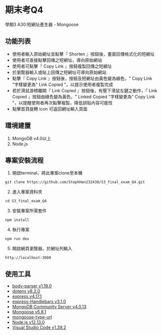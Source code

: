 # 期末考Q4

學期3 A30:短網址產生器 - Mongoose

## 功能列表

- 使用者輸入原始網址並點擊『 Shorten 』按鈕後，畫面回傳格式化的短網址
- 使用者可直接點擊回傳之短網址，導向原始網站
- 使用者可點擊『 Copy Link 』按鈕複製回傳之短網址
- 於瀏覽器輸入或貼上回傳之短網址可導向原始網站
- 點擊『 Copy Link 』按鈕後，按鈕及短網址由黃色變為綠色，" Copy Link "字樣變更為" Link Copied "，以提示使用者複製完成
- 若於滑鼠游標離開『 Link Copied 』按鈕後，有壓下滑鼠左鍵之動作，『 Link Copied 』按鈕由綠色變為黃色，" Linked Copied "字樣變更為" Copy Link "，以提醒使用者再次點擊複製，降低誤貼內容可能性
- 點擊首頁旋轉 icon 可返回網址輸入頁面

## 環境建置
1. MongoDB v4.0以上
2. Node.js

## 專案安裝流程
1. 開啟terminal，將此專案clone至本機

```
git clone https://github.com/StephHan232430/S3_final_exam_Q4.git
```

2. 進入專案資料夾

```
cd S3_final_exam_Q4
```

3. 安裝專案所需套件

```
npm install
```

4. 執行專案
```
npm run dev
```

5. 開啟網頁瀏覽器，於網址列輸入
```
http://localhost:3000
```

## 使用工具

- [body-parser v1.19.0](https://www.npmjs.com/package/body-parser)
- [dotenv v8.2.0](https://www.npmjs.com/package/dotenv)
- [express v4.17.1](https://expressjs.com/zh-tw/)
- [express-Handlebars v3.1.0](https://github.com/ericf/express-handlebars)
- [MongoDB Community Server v4.0.13](https://www.mongodb.com/download-center/community)
- [Mongoose v5.8.1](https://www.npmjs.com/package/mongoose)
- [mongoose-type-url](https://www.npmjs.com/package/mongoose-type-url)
- [Node.js v12.13.0](https://nodejs.org/en/)
- [Visual Studio Code v1.39.2](https://code.visualstudio.com/)